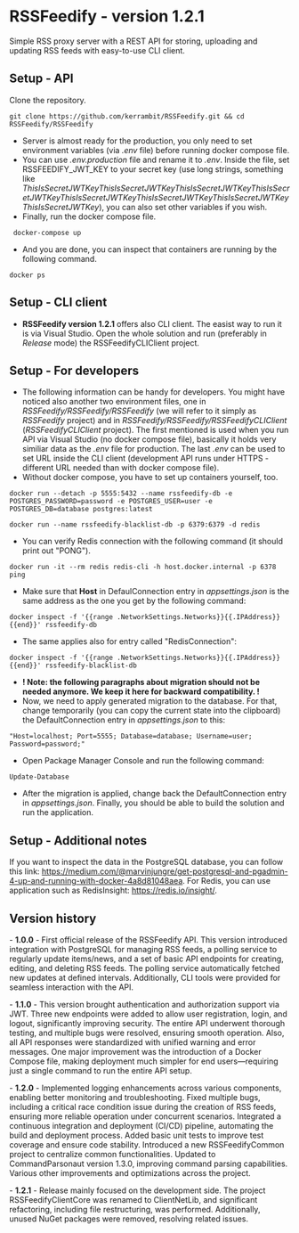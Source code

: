 # RSSFeedify - version 1.2.1
Simple RSS proxy server with a REST API for storing, uploading and updating RSS feeds with easy-to-use CLI client.

## Setup - API

Clone the repository.

``` 
git clone https://github.com/kerrambit/RSSFeedify.git && cd RSSFeedify/RSSFeedify
```

- Server is almost ready for the production, you only need to set environment variables (via *.env* file) before running docker compose file.
- You can use *.env.production* file and rename it to *.env*. Inside the file, set RSSFEEDIFY_JWT_KEY to your secret key (use long strings, something like *ThisIsSecretJWTKeyThisIsSecretJWTKeyThisIsSecretJWTKeyThisIsSecretJWTKeyThisIsSecretJWTKeyThisIsSecretJWTKeyThisIsSecretJWTKeyThisIsSecretJWTKey*), you can also set other variables if you wish.
- Finally, run the docker compose file.

```
 docker-compose up
```
- And you are done, you can inspect that containers are running by the following command.

```
docker ps
```

## Setup - CLI client
- **RSSFeedify version 1.2.1** offers also CLI client. The easist way to run it is via Visual Studio. Open the whole solution and run (preferably in *Release* mode) the RSSFeedifyCLIClient project.

## Setup - For developers
- The following information can be handy for developers. You might have noticed also another two environment files, one in *RSSFeedify/RSSFeedify/RSSFeedify* (we will refer to it simply as *RSSFeedify* project) and in *RSSFeedify/RSSFeedify/RSSFeedifyCLIClient* (*RSSFeedifyCLIClient* project). The first mentioned is used when you run API via Visual Studio (no docker compose file), basically it holds very similiar data as the *.env* file for production. The last *.env* can be used to set URL inside the CLI client (development API runs under HTTPS - different URL needed than with docker compose file).
- Without docker compose, you have to set up containers yourself, too.

```
docker run --detach -p 5555:5432 --name rssfeedify-db -e POSTGRES_PASSWORD=password -e POSTGRES_USER=user -e POSTGRES_DB=database postgres:latest
```

```
docker run --name rssfeedify-blacklist-db -p 6379:6379 -d redis
```

- You can verify Redis connection with the following command (it should print out "PONG").

```
docker run -it --rm redis redis-cli -h host.docker.internal -p 6378 ping
```
 
- Make sure that **Host** in DefaulConnection entry in *appsettings.json* is the same address as the one you get by the following command:

```
docker inspect -f '{{range .NetworkSettings.Networks}}{{.IPAddress}}{{end}}' rssfeedify-db
```

- The same applies also for entry called "RedisConnection":

```
docker inspect -f '{{range .NetworkSettings.Networks}}{{.IPAddress}}{{end}}' rssfeedify-blacklist-db
```
- **! Note: the following paragraphs about migration should not be needed anymore. We keep it here for backward compatibility. !**
- Now, we need to apply generated migration to the database. For that, change temporarily (you can copy the current state into the clipboard) the DefaultConnection entry in *appsettings.json* to this:
```
"Host=localhost; Port=5555; Database=database; Username=user; Password=password;"
```

- Open Package Manager Console and run the following command:
```
Update-Database
```

- After the migration is applied, change back the DefaultConnection entry in *appsettings.json*. Finally, you should be able to build the solution and run the application.

## Setup - Additional notes

If you want to inspect the data in the PostgreSQL database, you can follow this link: https://medium.com/@marvinjungre/get-postgresql-and-pgadmin-4-up-and-running-with-docker-4a8d81048aea.
For Redis, you can use application such as RedisInsight: https://redis.io/insight/.

## Version history

- **1.0.0** - First official release of the RSSFeedify API. This version introduced integration with PostgreSQL for managing RSS feeds, a polling service to regularly update items/news, and a set of basic API endpoints for creating, editing, and deleting RSS feeds. The polling service automatically fetched new updates at defined intervals. Additionally, CLI tools were provided for seamless interaction with the API.

- **1.1.0** - This version brought authentication and authorization support via JWT. Three new endpoints were added to allow user registration, login, and logout, significantly improving security. The entire API underwent thorough testing, and multiple bugs were resolved, ensuring smooth operation. Also, all API responses were standardized with unified warning and error messages. One major improvement was the introduction of a Docker Compose file, making deployment much simpler for end users—requiring just a single command to run the entire API setup.

- **1.2.0** - Implemented logging enhancements across various components, enabling better monitoring and troubleshooting. Fixed multiple bugs, including a critical race condition issue during the creation of RSS feeds, ensuring more reliable operation under concurrent scenarios. Integrated a continuous integration and deployment (CI/CD) pipeline, automating the build and deployment process. Added basic unit tests to improve test coverage and ensure code stability. Introduced a new RSSFeedifyCommon project to centralize common functionalities. Updated to CommandParsonaut version 1.3.0, improving command parsing capabilities. Various other improvements and optimizations across the project.

- **1.2.1** - Release mainly focused on the development side. The project RSSFeedifyClientCore was renamed to ClientNetLib, and significant refactoring, including file restructuring, was performed. Additionally, unused NuGet packages were removed, resolving related issues.
